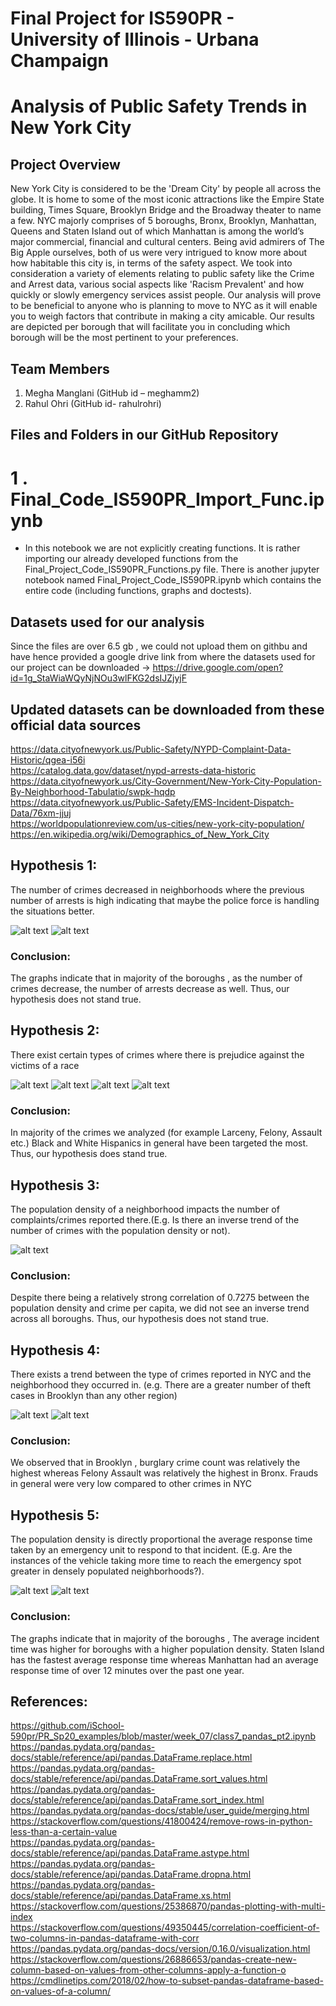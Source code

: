 # Final Project for IS590PR  - University of Illinois - Urbana Champaign
# Analysis of Public Safety Trends in New York City

## Project Overview
New York City is considered to be the 'Dream City' by people all across the globe. It is home to some of the most iconic attractions like the Empire State building, Times Square, Brooklyn Bridge and the Broadway theater to name a few. NYC majorly comprises of 5 boroughs, Bronx, Brooklyn, Manhattan, Queens and Staten Island out of which Manhattan is among the world’s major commercial, financial and cultural centers. Being avid admirers of The Big Apple ourselves, both of us were very intrigued to know more about how habitable this city is, in terms of the safety aspect. We took into consideration a variety of elements relating to public safety like the Crime and Arrest data, various social aspects like 'Racism Prevalent' and how quickly or slowly emergency services assist people. Our analysis will prove to be beneficial to anyone who is planning to move to NYC as it will enable you to weigh factors that contribute in making a city amicable. Our results are depicted per borough that will facilitate you in concluding which borough will be the most pertinent to your preferences.


## Team Members
1) Megha Manglani (GitHub id – meghamm2)
2) Rahul Ohri (GitHub id- rahulrohri)

## Files and Folders in our GitHub Repository
# 1 . Final_Code_IS590PR_Import_Func.ipynb
 - In this notebook we are not explicitly creating functions. It is rather importing our already developed functions from the   Final_Project_Code_IS590PR_Functions.py file. There is another jupyter notebook named Final_Project_Code_IS590PR.ipynb which contains the entire code (including functions, graphs and doctests).

## Datasets used for our analysis
Since the files are over 6.5 gb , we could not upload them on githbu and have hence provided a google drive link from where the datasets used for our project can be downloaded -> https://drive.google.com/open?id=1g_StaWiaWQyNjNOu3wlFKG2dsIJZjyjF


## Updated datasets can be downloaded from these official data sources
https://data.cityofnewyork.us/Public-Safety/NYPD-Complaint-Data-Historic/qgea-i56i<br /> 
https://catalog.data.gov/dataset/nypd-arrests-data-historic<br /> 
https://data.cityofnewyork.us/City-Government/New-York-City-Population-By-Neighborhood-Tabulatio/swpk-hqdp<br /> 
https://data.cityofnewyork.us/Public-Safety/EMS-Incident-Dispatch-Data/76xm-jjuj<br /> 
https://worldpopulationreview.com/us-cities/new-york-city-population/ <br/>
https://en.wikipedia.org/wiki/Demographics_of_New_York_City<br/> 


## Hypothesis 1:
The number of crimes decreased in neighborhoods where the previous number of arrests is high indicating that maybe the police force is handling the situations better.

![alt text](https://github.com/rahulrohri/final_project_2020Sp/blob/master/Images/Hypothesis%201%20-%20Part%201.PNG?raw=true)
![alt text](https://github.com/rahulrohri/final_project_2020Sp/blob/master/Images/Hypothesis%201%20-%20Part%202.PNG?raw=true)

### Conclusion: 
The graphs indicate that in majority of the boroughs , as the number of crimes decrease, the number of arrests decrease as well. Thus, our hypothesis does not stand true.


## Hypothesis 2:
There exist certain types of crimes where there is prejudice against the victims of a race

![alt text](https://github.com/rahulrohri/final_project_2020Sp/blob/master/Images/Hypothesis%202%20-%20Part%201.PNG?raw=true)
![alt text](https://github.com/rahulrohri/final_project_2020Sp/blob/master/Images/Hypothesis%202%20-%20Part%202.PNG?raw=true)
![alt text](https://github.com/rahulrohri/final_project_2020Sp/blob/master/Images/Hypothesis%202%20-%20Part%203.PNG?raw=true)
![alt text](https://github.com/rahulrohri/final_project_2020Sp/blob/master/Images/Hypothesis%202%20-%20Part%204.PNG?raw=true)

### Conclusion: 
In majority of the crimes we analyzed (for example Larceny, Felony, Assault etc.) Black and White Hispanics in general have been targeted the most. Thus, our hypothesis does stand true.

## Hypothesis 3:
The population density of a neighborhood impacts the number of complaints/crimes reported there.(E.g. Is there an inverse trend of the number of crimes with the population density or not).

![alt text](https://github.com/rahulrohri/final_project_2020Sp/blob/master/Images/Hypothesis%203.PNG?raw=true)

### Conclusion: 
Despite there being a relatively strong correlation of 0.7275 between the population density and crime per capita, we did not see an inverse trend across all boroughs. Thus, our hypothesis does not stand true.

## Hypothesis 4:
There exists a trend between the type of crimes reported in NYC and the neighborhood they occurred in. (e.g. There are a greater number of theft cases in Brooklyn than any other region)

![alt text](https://github.com/rahulrohri/final_project_2020Sp/blob/master/Images/Hypothesis%204%20-%20Part%201.PNG?raw=true)
![alt text](https://github.com/rahulrohri/final_project_2020Sp/blob/master/Images/Hypothesis%204%20-%20Part%202.PNG?raw=true)

### Conclusion: 
We observed that in Brooklyn , burglary crime count was relatively the highest whereas Felony Assault was relatively the highest in Bronx. Frauds in general were very low compared to other crimes in NYC

## Hypothesis 5:
The population density is directly proportional the average response time taken by an emergency unit to respond to that incident. (E.g. Are the instances of the vehicle taking more time to reach the emergency spot greater in densely populated neighborhoods?).

![alt text](https://github.com/rahulrohri/final_project_2020Sp/blob/master/Images/Hypothesis%205%20-%20Part%201.PNG?raw=true)
![alt text](https://github.com/rahulrohri/final_project_2020Sp/blob/master/Images/Hypothesis%205%20-%20part%202.PNG?raw=true)



### Conclusion: 
The graphs indicate that in majority of the boroughs , The average incident time was higher for boroughs with a higher population density. Staten Island has the fastest average response time whereas Manhattan had an average response time of over 12 minutes over the past one year.


## References:<br /> 
https://github.com/iSchool-590pr/PR_Sp20_examples/blob/master/week_07/class7_pandas_pt2.ipynb <br /> 
https://pandas.pydata.org/pandas-docs/stable/reference/api/pandas.DataFrame.replace.html <br /> 
https://pandas.pydata.org/pandas-docs/stable/reference/api/pandas.DataFrame.sort_values.html <br /> 
https://pandas.pydata.org/pandas-docs/stable/reference/api/pandas.DataFrame.sort_index.html <br /> 
https://pandas.pydata.org/pandas-docs/stable/user_guide/merging.html <br /> 
https://stackoverflow.com/questions/41800424/remove-rows-in-python-less-than-a-certain-value <br /> 
https://pandas.pydata.org/pandas-docs/stable/reference/api/pandas.DataFrame.astype.html <br /> 
https://pandas.pydata.org/pandas-docs/stable/reference/api/pandas.DataFrame.dropna.html <br /> 
https://pandas.pydata.org/pandas-docs/stable/reference/api/pandas.DataFrame.xs.html <br />
https://stackoverflow.com/questions/25386870/pandas-plotting-with-multi-index<br />
https://stackoverflow.com/questions/49350445/correlation-coefficient-of-two-columns-in-pandas-dataframe-with-corr<br/> 
https://pandas.pydata.org/pandas-docs/version/0.16.0/visualization.html<br />
https://stackoverflow.com/questions/26886653/pandas-create-new-column-based-on-values-from-other-columns-apply-a-function-o
https://cmdlinetips.com/2018/02/how-to-subset-pandas-dataframe-based-on-values-of-a-column/<br/>   


